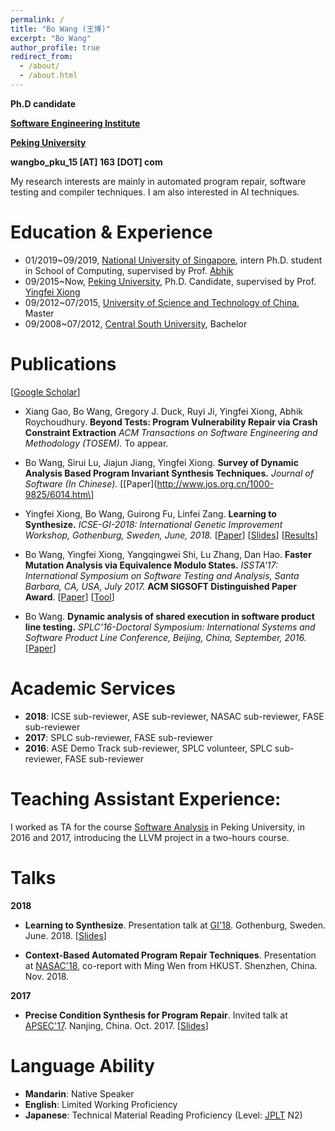 ```yaml
---
permalink: /
title: "Bo Wang (王博)"
excerpt: "Bo Wang"
author_profile: true
redirect_from: 
  - /about/
  - /about.html
---
```


**Ph.D candidate**

**[Software Engineering Institute](http://www.sei.pku.edu.cn/)**

**[Peking University](http://english.pku.edu.cn/)**

**wangbo_pku_15 [AT] 163 [DOT] com**

My research interests are mainly in automated program repair, software testing and compiler techniques. I am also interested in AI techniques.

# Education & Experience
* 01/2019~09/2019, [National University of Singapore](http://nus.edu.sg/), intern Ph.D. student in School of Computing, supervised by Prof. [Abhik](https://www.comp.nus.edu.sg/~abhik/)
* 09/2015~Now, [Peking University](http://english.pku.edu.cn/), Ph.D. Candidate, supervised by Prof. [Yingfei Xiong](http://sei.pku.edu.cn/~xiongyf04/)
* 09/2012~07/2015, [University of Science and Technology of China](http://en.ustc.edu.cn/), Master
* 09/2008~07/2012, [Central South University](http://en.csu.edu.cn/), Bachelor

# Publications
\[[Google Scholar](https://scholar.google.com/citations?user=hfRB4YoAAAAJ&hl=en)\]
* Xiang Gao, Bo Wang, Gregory J. Duck, Ruyi Ji, Yingfei Xiong, Abhik Roychoudhury. **Beyond Tests: Program Vulnerability Repair via Crash Constraint Extraction** *ACM Transactions on Software Engineering and Methodology (TOSEM).* To appear.
* Bo Wang, Sirui Lu, Jiajun Jiang, Yingfei Xiong. **Survey of Dynamic Analysis Based Program Invariant Synthesis Techniques.** *Journal of Software (In Chinese).* \[[Paper](http://www.jos.org.cn/1000-9825/6014.htm\] 
* Yingfei Xiong, Bo Wang, Guirong Fu, Linfei Zang. **Learning to Synthesize.** *ICSE-GI-2018: International Genetic Improvement Workshop, Gothenburg, Sweden, June, 2018.*  \[[Paper](/files/GI18.pdf)\] \[[Slides](/files/slides/2018-Learning-to-Synthesize@GI.pdf)\] \[[Results](https://github.com/wangbo15/L2S-PATCHES-GI)\]

* Bo Wang, Yingfei Xiong, Yangqingwei Shi, Lu Zhang, Dan Hao. **Faster Mutation Analysis via Equivalence Modulo States.** *ISSTA'17: International Symposium on Software Testing and Analysis, Santa Barbara, CA, USA, July 2017.* **ACM SIGSOFT Distinguished Paper Award**. \[[Paper](/files/ISSTA17.pdf)\] \[[Tool](https://github.com/wangbo15/accmut)\]

* Bo Wang. **Dynamic analysis of shared execution in software product line testing.** *SPLC'16-Doctoral Symposium: International Systems and Software Product Line Conference, Beijing, China, September, 2016.*  \[[Paper](/files/SPLC16.pdf)\]


# Academic Services
* **2018**: ICSE sub-reviewer, ASE sub-reviewer, NASAC sub-reviewer, FASE sub-reviewer
* **2017**: SPLC sub-reviewer, FASE sub-reviewer
* **2016**: ASE Demo Track sub-reviewer, SPLC volunteer, SPLC sub-reviewer, FASE sub-reviewer

# Teaching Assistant Experience:
I worked as TA for the course [Software Analysis](http://sei.pku.edu.cn/~xiongyf04/SA/2017/main.htm) in Peking University, in 2016 and 2017, introducing the LLVM project in a two-hours course.

# Talks
**2018**
* **Learning to Synthesize**. Presentation talk at [GI'18](http://geneticimprovementofsoftware.com/). Gothenburg, Sweden. June. 2018. \[[Slides](/files/slides/2018-Learning-to-Synthesize@GI.pdf)\]

* **Context-Based Automated Program Repair Techniques**. Presentation at [NASAC'18](http://nasac2018.szu.edu.cn/), co-report with Ming Wen from HKUST. Shenzhen, China. Nov. 2018.

**2017**
* **Precise Condition Synthesis for Program Repair**. Invited talk at [APSEC'17](http://www.apsec2017.org/). Nanjing, China. Oct. 2017. \[[Slides](/files/slides/ACS@APSEC17.pdf)\]

# Language Ability
* **Mandarin**: Native Speaker
* **English**: Limited Working Proficiency
* **Japanese**: Technical Material Reading Proficiency (Level: [JPLT](http://www.jlpt.jp/e/about/levelsummary.html) N2)

